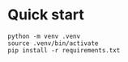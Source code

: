 # Quick start

```shell
python -m venv .venv
source .venv/bin/activate
pip install -r requirements.txt
```